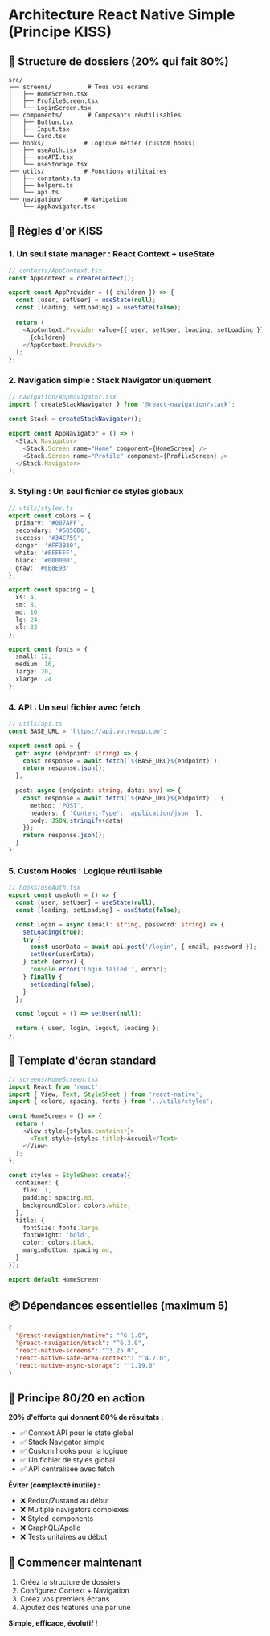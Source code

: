 # Architecture React Native Simple (Principe KISS)

## 📁 Structure de dossiers (20% qui fait 80%)

```
src/
├── screens/          # Tous vos écrans
│   ├── HomeScreen.tsx
│   ├── ProfileScreen.tsx
│   └── LoginScreen.tsx
├── components/       # Composants réutilisables
│   ├── Button.tsx
│   ├── Input.tsx
│   └── Card.tsx
├── hooks/           # Logique métier (custom hooks)
│   ├── useAuth.tsx
│   ├── useAPI.tsx
│   └── useStorage.tsx
├── utils/           # Fonctions utilitaires
│   ├── constants.ts
│   ├── helpers.ts
│   └── api.ts
└── navigation/      # Navigation
    └── AppNavigator.tsx
```

## 🎯 Règles d'or KISS

### 1. **Un seul state manager : React Context + useState**
```typescript
// contexts/AppContext.tsx
const AppContext = createContext();

export const AppProvider = ({ children }) => {
  const [user, setUser] = useState(null);
  const [loading, setLoading] = useState(false);
  
  return (
    <AppContext.Provider value={{ user, setUser, loading, setLoading }}>
      {children}
    </AppContext.Provider>
  );
};
```

### 2. **Navigation simple : Stack Navigator uniquement**
```typescript
// navigation/AppNavigator.tsx
import { createStackNavigator } from '@react-navigation/stack';

const Stack = createStackNavigator();

export const AppNavigator = () => (
  <Stack.Navigator>
    <Stack.Screen name="Home" component={HomeScreen} />
    <Stack.Screen name="Profile" component={ProfileScreen} />
  </Stack.Navigator>
);
```

### 3. **Styling : Un seul fichier de styles globaux**
```typescript
// utils/styles.ts
export const colors = {
  primary: '#007AFF',
  secondary: '#5856D6',
  success: '#34C759',
  danger: '#FF3B30',
  white: '#FFFFFF',
  black: '#000000',
  gray: '#8E8E93'
};

export const spacing = {
  xs: 4,
  sm: 8,
  md: 16,
  lg: 24,
  xl: 32
};

export const fonts = {
  small: 12,
  medium: 16,
  large: 20,
  xlarge: 24
};
```

### 4. **API : Un seul fichier avec fetch**
```typescript
// utils/api.ts
const BASE_URL = 'https://api.votreapp.com';

export const api = {
  get: async (endpoint: string) => {
    const response = await fetch(`${BASE_URL}${endpoint}`);
    return response.json();
  },
  
  post: async (endpoint: string, data: any) => {
    const response = await fetch(`${BASE_URL}${endpoint}`, {
      method: 'POST',
      headers: { 'Content-Type': 'application/json' },
      body: JSON.stringify(data)
    });
    return response.json();
  }
};
```

### 5. **Custom Hooks : Logique réutilisable**
```typescript
// hooks/useAuth.tsx
export const useAuth = () => {
  const [user, setUser] = useState(null);
  const [loading, setLoading] = useState(false);

  const login = async (email: string, password: string) => {
    setLoading(true);
    try {
      const userData = await api.post('/login', { email, password });
      setUser(userData);
    } catch (error) {
      console.error('Login failed:', error);
    } finally {
      setLoading(false);
    }
  };

  const logout = () => setUser(null);

  return { user, login, logout, loading };
};
```

## 🚀 Template d'écran standard

```typescript
// screens/HomeScreen.tsx
import React from 'react';
import { View, Text, StyleSheet } from 'react-native';
import { colors, spacing, fonts } from '../utils/styles';

const HomeScreen = () => {
  return (
    <View style={styles.container}>
      <Text style={styles.title}>Accueil</Text>
    </View>
  );
};

const styles = StyleSheet.create({
  container: {
    flex: 1,
    padding: spacing.md,
    backgroundColor: colors.white,
  },
  title: {
    fontSize: fonts.large,
    fontWeight: 'bold',
    color: colors.black,
    marginBottom: spacing.md,
  }
});

export default HomeScreen;
```

## 📦 Dépendances essentielles (maximum 5)

```json
{
  "@react-navigation/native": "^6.1.0",
  "@react-navigation/stack": "^6.3.0",
  "react-native-screens": "^3.25.0",
  "react-native-safe-area-context": "^4.7.0",
  "react-native-async-storage": "^1.19.0"
}
```

## 🎯 Principe 80/20 en action

**20% d'efforts qui donnent 80% de résultats :**
- ✅ Context API pour le state global
- ✅ Stack Navigator simple
- ✅ Custom hooks pour la logique
- ✅ Un fichier de styles global
- ✅ API centralisée avec fetch

**Éviter (complexité inutile) :**
- ❌ Redux/Zustand au début
- ❌ Multiple navigators complexes
- ❌ Styled-components
- ❌ GraphQL/Apollo
- ❌ Tests unitaires au début

## 🚀 Commencer maintenant

1. Créez la structure de dossiers
2. Configurez Context + Navigation
3. Créez vos premiers écrans
4. Ajoutez des features une par une

**Simple, efficace, évolutif !**